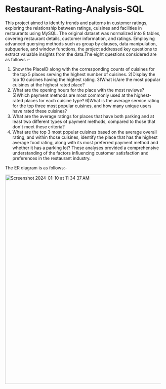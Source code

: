 # Restaurant-Rating-Analysis-SQL
This project aimed to identify trends and patterns in customer ratings, exploring the relationship between ratings, cuisines and facilities in restaurants using MySQL. The original dataset was normalized into 8 tables, covering restaurant details, customer information, and ratings.
Employing advanced querying methods such as group by clauses, data manipulation, subqueries, and window functions, the project addressed key questions to extract valuable insights from the data.The eight questions considered are as follows :-
1) Show the PlaceID along with the corresponding counts of cuisines for the top 5 places serving the highest number of cuisines.
2)Display the top 10 cuisines having the highest rating.
3)What is/are the most popular cuisines at the highest rated place?
4) What are the opening hours for the place with the most reviews?
5)Which payment methods are most commonly used at the highest-rated places for each cuisine type?
6)What is the average service rating for the top three most popular cuisines, and how many unique users have rated these cuisines?
7) What are the average ratings for places that have both parking and at least two different types of payment methods, compared to those that don't meet these criteria?
8) What are the top 3 most popular cuisines based on the average overall rating, and within those cuisines, identify the place that has the highest average food rating, along with its most preferred payment method and whether it has a parking lot?
These analyses provided a comprehensive understanding of the factors influencing customer satisfaction and preferences in the restaurant industry.


The ER diagram is as follows:-




<img width="678" alt="Screenshot 2024-01-10 at 11 34 37 AM" src="https://github.com/Rohit-15/Restaurant-Rating-Analysis-SQL/assets/81737564/795c8a21-ac81-4758-a7ae-871e9f4cd5c8">
